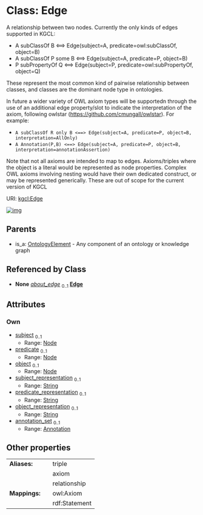 
# Class: Edge


A relationship between two nodes.
Currently the only kinds of edges supported in KGCL:

  * A subClassOf B <==> Edge(subject=A, predicate=owl:subClassOf, object=B)
  * A subClassOf P some B <==> Edge(subject=A, predicate=P, object=B)
  * P subPropertyOf Q <==> Edge(subject=P, predicate=owl:subPropertyOf, object=Q)

These represent the most common kind of pairwise relationship between classes, and classes are the dominant node type in ontologies.
  
In future a wider variety of OWL axiom types will be supportedn through the use of an additional edge property/slot to indicate the interpretation of the axiom, following owlstar (https://github.com/cmungall/owlstar).
For example:
 * `A subClassOf R only B <==> Edge(subject=A, predicate=P, object=B, interpretation=AllOnly)`
 * `A Annotation(P,B) <==> Edge(subject=A, predicate=P, object=B, interpretation=annotationAssertion)`

Note that not all axioms are intended to map to edges. Axioms/triples where the object is a literal would be represented as node properties. Complex OWL axioms involving nesting would have their own dedicated construct, or may be represented generically. These are out of scope for the current version of KGCL

URI: [kgcl:Edge](http://w3id.org/kgcl/Edge)


[![img](https://yuml.me/diagram/nofunky;dir:TB/class/[OntologyElement],[Node],[Annotation]<annotation_set%200..1-++[Edge&#124;subject_representation:string%20%3F;predicate_representation:string%20%3F;object_representation:string%20%3F],[Node]<object%200..1-%20[Edge],[Node]<predicate%200..1-%20[Edge],[Node]<subject%200..1-%20[Edge],[EdgeChange]++-%20about_edge%200..1>[Edge],[OntologyElement]^-[Edge],[EdgeChange],[Annotation])](https://yuml.me/diagram/nofunky;dir:TB/class/[OntologyElement],[Node],[Annotation]<annotation_set%200..1-++[Edge&#124;subject_representation:string%20%3F;predicate_representation:string%20%3F;object_representation:string%20%3F],[Node]<object%200..1-%20[Edge],[Node]<predicate%200..1-%20[Edge],[Node]<subject%200..1-%20[Edge],[EdgeChange]++-%20about_edge%200..1>[Edge],[OntologyElement]^-[Edge],[EdgeChange],[Annotation])

## Parents

 *  is_a: [OntologyElement](OntologyElement.md) - Any component of an ontology or knowledge graph

## Referenced by Class

 *  **None** *[about_edge](about_edge.md)*  <sub>0..1</sub>  **[Edge](Edge.md)**

## Attributes


### Own

 * [subject](subject.md)  <sub>0..1</sub>
     * Range: [Node](Node.md)
 * [predicate](predicate.md)  <sub>0..1</sub>
     * Range: [Node](Node.md)
 * [object](object.md)  <sub>0..1</sub>
     * Range: [Node](Node.md)
 * [subject_representation](subject_representation.md)  <sub>0..1</sub>
     * Range: [String](types/String.md)
 * [predicate_representation](predicate_representation.md)  <sub>0..1</sub>
     * Range: [String](types/String.md)
 * [object_representation](object_representation.md)  <sub>0..1</sub>
     * Range: [String](types/String.md)
 * [annotation_set](annotation_set.md)  <sub>0..1</sub>
     * Range: [Annotation](Annotation.md)

## Other properties

|  |  |  |
| --- | --- | --- |
| **Aliases:** | | triple |
|  | | axiom |
|  | | relationship |
| **Mappings:** | | owl:Axiom |
|  | | rdf:Statement |

